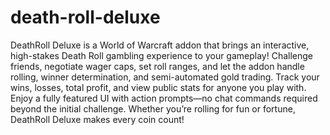# death-roll-deluxe
DeathRoll Deluxe is a World of Warcraft addon that brings an interactive, high-stakes Death Roll gambling experience to your gameplay! Challenge friends, negotiate wager caps, set roll ranges, and let the addon handle rolling, winner determination, and semi-automated gold trading.
Track your wins, losses, total profit, and view public stats for anyone you play with. Enjoy a fully featured UI with action prompts—no chat commands required beyond the initial challenge.
Whether you’re rolling for fun or fortune, DeathRoll Deluxe makes every coin count!

